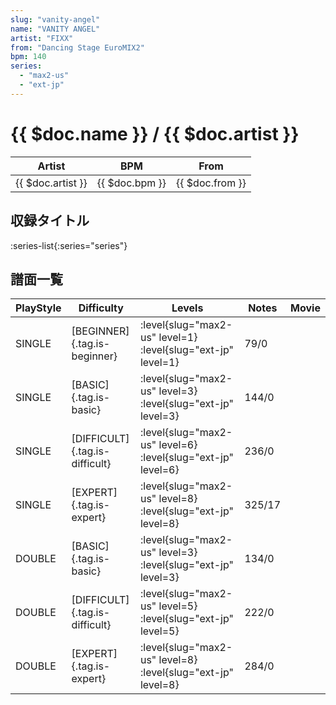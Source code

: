 ```yaml
---
slug: "vanity-angel"
name: "VANITY ANGEL"
artist: "FIXX"
from: "Dancing Stage EuroMIX2"
bpm: 140
series:
  - "max2-us"
  - "ext-jp"
---
```


# {{ $doc.name }} / {{ $doc.artist }}

|Artist|BPM|From|
|------|---|----|
|{{ $doc.artist }}|{{ $doc.bpm }}|{{ $doc.from }}|

## 収録タイトル

:series-list{:series="series"}

## 譜面一覧

|PlayStyle|Difficulty|Levels|Notes|Movie|
|---------|----------|------|-----|-----|
|SINGLE|[BEGINNER]{.tag.is-beginner}|<div class="field is-grouped is-grouped-multiline">:level{slug="max2-us" level=1} :level{slug="ext-jp" level=1}</div>|79/0||
|SINGLE|[BASIC]{.tag.is-basic}|<div class="field is-grouped is-grouped-multiline">:level{slug="max2-us" level=3} :level{slug="ext-jp" level=3}</div>|144/0||
|SINGLE|[DIFFICULT]{.tag.is-difficult}|<div class="field is-grouped is-grouped-multiline">:level{slug="max2-us" level=6} :level{slug="ext-jp" level=6}</div>|236/0||
|SINGLE|[EXPERT]{.tag.is-expert}|<div class="field is-grouped is-grouped-multiline">:level{slug="max2-us" level=8} :level{slug="ext-jp" level=8}</div>|325/17||
|DOUBLE|[BASIC]{.tag.is-basic}|<div class="field is-grouped is-grouped-multiline">:level{slug="max2-us" level=3} :level{slug="ext-jp" level=3}</div>|134/0||
|DOUBLE|[DIFFICULT]{.tag.is-difficult}|<div class="field is-grouped is-grouped-multiline">:level{slug="max2-us" level=5} :level{slug="ext-jp" level=5}</div>|222/0||
|DOUBLE|[EXPERT]{.tag.is-expert}|<div class="field is-grouped is-grouped-multiline">:level{slug="max2-us" level=8} :level{slug="ext-jp" level=8}</div>|284/0||
